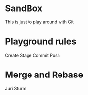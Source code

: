 # SandBox
This is just to play around with Git

# Playground rules
Create 
Stage
Commit
Push

# Merge and Rebase

Juri Sturm
